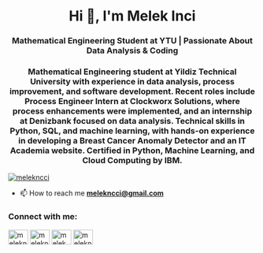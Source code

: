 <h1 align="center">Hi 👋, I'm Melek Inci</h1>
<h3 align="center">Mathematical Engineering Student at YTU | Passionate About Data Analysis & Coding</h3>
<h3 align="center">Mathematical Engineering student at Yildiz Technical University with experience in data analysis, process improvement, and software development. Recent roles include Process Engineer Intern at Clockworx Solutions, where process enhancements were implemented, and an internship at Denizbank focused on data analysis. Technical skills in Python, SQL, and machine learning, with hands-on experience in developing a Breast Cancer Anomaly Detector and an IT Academia website. Certified in Python, Machine Learning, and Cloud Computing by IBM.</h3>

<p align="left"> <a href="https://github.com/ryo-ma/github-profile-trophy"><img src="https://github-profile-trophy.vercel.app/?username=melekncci" alt="melekncci" /></a> </p>

- 📫 How to reach me **melekncci@gmail.com**

<h3 align="left">Connect with me:</h3>
<p align="left">
<a href="https://linkedin.com/in/melekncci" target="blank"><img align="center" src="https://raw.githubusercontent.com/rahuldkjain/github-profile-readme-generator/master/src/images/icons/Social/linked-in-alt.svg" alt="melekncci" height="30" width="40" /></a>
<a href="https://kaggle.com/melekncci" target="blank"><img align="center" src="https://raw.githubusercontent.com/rahuldkjain/github-profile-readme-generator/master/src/images/icons/Social/kaggle.svg" alt="melekncci" height="30" width="40" /></a>
<a href="https://www.hackerrank.com/melek_inci" target="blank"><img align="center" src="https://raw.githubusercontent.com/rahuldkjain/github-profile-readme-generator/master/src/images/icons/Social/hackerrank.svg" alt="melek_inci" height="30" width="40" /></a>
<a href="https://www.leetcode.com/melekncci" target="blank"><img align="center" src="https://raw.githubusercontent.com/rahuldkjain/github-profile-readme-generator/master/src/images/icons/Social/leet-code.svg" alt="melekncci" height="30" width="40" /></a>
</p>




